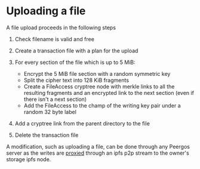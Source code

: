# Uploading a file

A file upload proceeds in the following steps

1) Check filename is valid and free

2) Create a transaction file with a plan for the upload

3) For every section of the file which is up to 5 MiB:
   - Encrypt the 5 MiB file section with a random symmetric key
   - Split the cipher text into 128 KiB fragments
   - Create a FileAccess cryptree node with merkle links to all the resulting fragments and an encrypted link to the next section (even if there isn't a next section)
   - Add the FileAccess to the champ of the writing key pair under a random 32 byte label

4) Add a cryptree link from the parent directory to the file

5) Delete the transaction file

A modification, such as uploading a file, can be done through any Peergos server as the writes are [proxied](/dev/proxy.html) through an ipfs p2p stream to the owner's storage ipfs node. 
